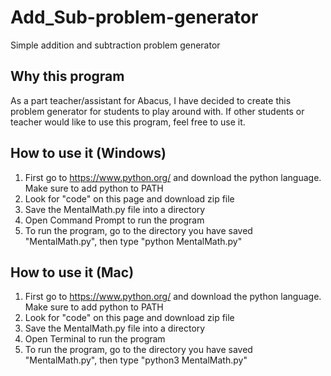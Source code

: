 # Add_Sub-problem-generator
Simple addition and subtraction problem generator

## Why this program
As a part teacher/assistant for Abacus, I have decided to create this problem generator for students to play around with.
If other students or teacher would like to use this program, feel free to use it.

## How to use it (Windows)
1. First go to https://www.python.org/ and download the python language. Make sure to add python to PATH
2. Look for "code" on this page and download zip file
3. Save the MentalMath.py file into a directory
4. Open Command Prompt to run the program
5. To run the program, go to the directory you have saved "MentalMath.py", then type "python MentalMath.py"

## How to use it (Mac)
1. First go to https://www.python.org/ and download the python language. Make sure to add python to PATH
2. Look for "code" on this page and download zip file
3. Save the MentalMath.py file into a directory
4. Open Terminal to run the program
5. To run the program, go to the directory you have saved "MentalMath.py", then type "python3 MentalMath.py"
